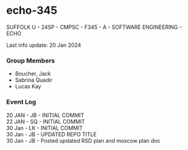 # echo-345
SUFFOLK U - 24SP - CMPSC - F345 - A - SOFTWARE ENGINEERING - ECHO

Last info update: 20 Jan 2024

### Group Members
- Boucher, Jack
- Sabrina Quadir
- Lucas Kay

### Event Log
20 JAN - JB - INITIAL COMMIT  
22 JAN - SQ - INITIAL COMMIT  
30 Jan - LK - INITIAL COMMIT  
30 Jan - JB - UPDATED REPO TITLE  
30 Jan - JB - Posted updated RSD plan and moscow plan doc  
